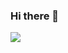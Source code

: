 ### Hi there 👋

<a href="https://github.com/ghost1372">
<img align="center" src="https://github-readme-stats.vercel.app/api?username=MetiKh2&show_icons=true&count_private=true&include_all_commits=true" /></a>

<!--
**MetiKh2/MetiKh2** is a ✨ _special_ ✨ repository because its `README.md` (this file) appears on your GitHub profile.

Here are some ideas to get you started:

- 🔭 I’m currently working on ...
- 🌱 I’m currently learning ...
- 👯 I’m looking to collaborate on ...
- 🤔 I’m looking for help with ...
- 💬 Ask me about ...
- 📫 How to reach me: ...
- 😄 Pronouns: ...
- ⚡ Fun fact: ...
-->
